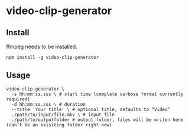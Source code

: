 
# video-clip-generator

## Install

ffmpeg needs to be installed.

```
npm install -g video-clip-generator
```

## Usage

```
video-clip-generator \
  -s hh:mm:ss.sss \ # start time (complete verbose format currently required)
  -d hh:mm:ss.sss \ # duration
  --title 'Your title' \ # optional title, defaults to “Video”
  ./path/to/input/file.mkv \ # input file
  ./path/to/outputfolder # output folder, files will be writen here (can’t be an exisiting folder right now)
```
